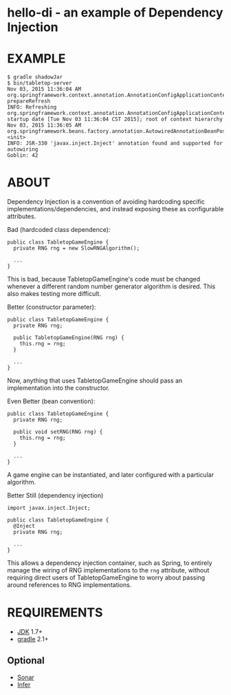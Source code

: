 # hello-di - an example of Dependency Injection

# EXAMPLE

```
$ gradle shadowJar
$ bin/tabletop-server
Nov 03, 2015 11:36:04 AM org.springframework.context.annotation.AnnotationConfigApplicationContext prepareRefresh
INFO: Refreshing org.springframework.context.annotation.AnnotationConfigApplicationContext@4fca772d: startup date [Tue Nov 03 11:36:04 CST 2015]; root of context hierarchy
Nov 03, 2015 11:36:05 AM org.springframework.beans.factory.annotation.AutowiredAnnotationBeanPostProcessor <init>
INFO: JSR-330 'javax.inject.Inject' annotation found and supported for autowiring
Goblin: 42
```

# ABOUT

Dependency Injection is a convention of avoiding hardcoding specific implementations/dependencies, and instead exposing these as configurable attributes.

Bad (hardcoded class dependence):

```
public class TabletopGameEngine {
  private RNG rng = new SlowRNGAlgorithm();

  ...
}
```

This is bad, because TabletopGameEngine's code must be changed whenever a different random number generator algorithm is desired. This also makes testing more difficult.

Better (constructor parameter):

```
public class TabletopGameEngine {
  private RNG rng;

  public TabletopGameEngine(RNG rng) {
    this.rng = rng;
  }

  ...
}
```

Now, anything that uses TabletopGameEngine should pass an implementation into the constructor.

Even Better (bean convention):

```
public class TabletopGameEngine {
  private RNG rng;

  public void setRNG(RNG rng) {
    this.rng = rng;
  }

  ...
}
```

A game engine can be instantiated, and later configured with a particular algorithm.

Better Still (dependency injection)

```
import javax.inject.Inject;

public class TabletopGameEngine {
  @Inject
  private RNG rng;

  ...
}
```

This allows a dependency injection container, such as Spring, to entirely manage the wiring of RNG implementations to the `rng` attribute, without requiring direct users of TabletopGameEngine to worry about passing around references to RNG implementations.

# REQUIREMENTS

* [JDK](http://www.oracle.com/technetwork/java/javase/downloads/index.html) 1.7+
* [gradle](http://gradle.org/) 2.1+

## Optional

* [Sonar](http://www.sonarqube.org/)
* [Infer](http://fbinfer.com/)
